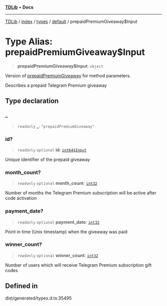[**TDLib**](../../../../../../README.md) • **Docs**

***

[TDLib](../../../../../../modules.md) / [index](../../../../../README.md) / [types](../../../README.md) / [default](../README.md) / prepaidPremiumGiveaway$Input

# Type Alias: prepaidPremiumGiveaway$Input

> **prepaidPremiumGiveaway$Input**: `object`

Version of [prepaidPremiumGiveaway](prepaidPremiumGiveaway.md) for method parameters.

Describes a prepaid Telegram Premium giveaway

## Type declaration

### \_

> `readonly` **\_**: `"prepaidPremiumGiveaway"`

### id?

> `readonly` `optional` **id**: [`int64$Input`](int64$Input.md)

Unique identifier of the prepaid giveaway

### month\_count?

> `readonly` `optional` **month\_count**: [`int32`](int32.md)

Number of months the Telegram Premium subscription will be active after code activation

### payment\_date?

> `readonly` `optional` **payment\_date**: [`int32`](int32.md)

Point in time (Unix timestamp) when the giveaway was paid

### winner\_count?

> `readonly` `optional` **winner\_count**: [`int32`](int32.md)

Number of users which will receive Telegram Premium subscription gift codes

## Defined in

dist/generated/types.d.ts:35495
